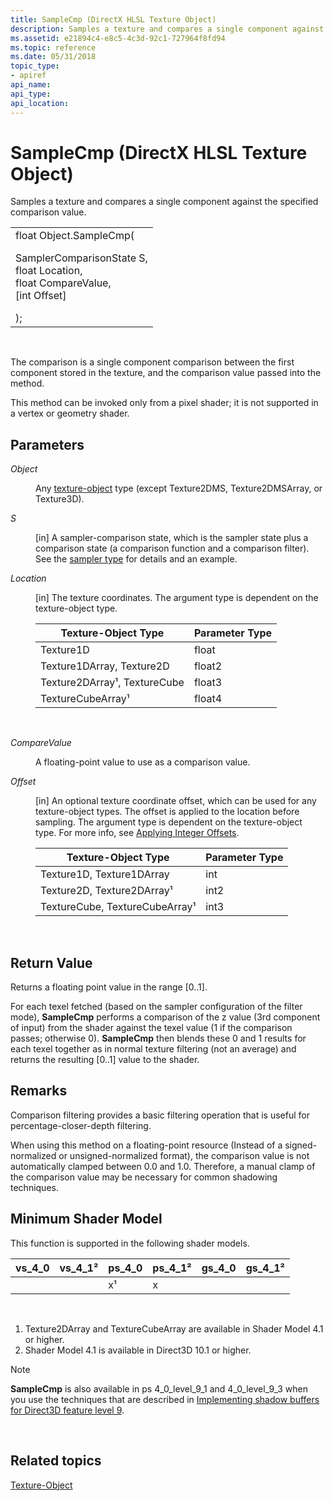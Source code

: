```yaml
---
title: SampleCmp (DirectX HLSL Texture Object)
description: Samples a texture and compares a single component against the specified comparison value.
ms.assetid: e21894c4-e8c5-4c3d-92c1-727964f8fd94
ms.topic: reference
ms.date: 05/31/2018
topic_type: 
- apiref
api_name: 
api_type: 
api_location: 
---
```


# SampleCmp (DirectX HLSL Texture Object)

Samples a texture and compares a single component against the specified comparison value.



<table>
<tbody>
<tr class="odd">
<td>float Object.SampleCmp( <dl> SamplerComparisonState S,<br />
float Location,<br />
float CompareValue,<br />
[int Offset]<br />
</dl>);</td>
</tr>
</tbody>
</table>



 

The comparison is a single component comparison between the first component stored in the texture, and the comparison value passed into the method.

This method can be invoked only from a pixel shader; it is not supported in a vertex or geometry shader.

## Parameters

<dl> <dt>

<span id="Object"></span><span id="object"></span><span id="OBJECT"></span>*Object*
</dt> <dd>

Any [texture-object](dx-graphics-hlsl-to-type.md) type (except Texture2DMS, Texture2DMSArray, or Texture3D).

</dd> <dt>

<span id="S"></span><span id="s"></span>*S*
</dt> <dd>

\[in\] A sampler-comparison state, which is the sampler state plus a comparison state (a comparison function and a comparison filter). See the [sampler type](dx-graphics-hlsl-sampler.md) for details and an example.

</dd> <dt>

<span id="Location"></span><span id="location"></span><span id="LOCATION"></span>*Location*
</dt> <dd>

\[in\] The texture coordinates. The argument type is dependent on the texture-object type.



| Texture-Object Type          | Parameter Type |
|------------------------------|----------------|
| Texture1D                    | float          |
| Texture1DArray, Texture2D    | float2         |
| Texture2DArray¹, TextureCube | float3         |
| TextureCubeArray¹            | float4         |



 

</dd> <dt>

<span id="CompareValue"></span><span id="comparevalue"></span><span id="COMPAREVALUE"></span>*CompareValue*
</dt> <dd>

A floating-point value to use as a comparison value.

</dd> <dt>

<span id="Offset"></span><span id="offset"></span><span id="OFFSET"></span>*Offset*
</dt> <dd>

\[in\] An optional texture coordinate offset, which can be used for any texture-object types. The offset is applied to the location before sampling. The argument type is dependent on the texture-object type. For more info, see [Applying Integer Offsets](dx-graphics-hlsl-to-sample.md).



| Texture-Object Type            | Parameter Type |
|--------------------------------|----------------|
| Texture1D, Texture1DArray      | int            |
| Texture2D, Texture2DArray¹     | int2           |
| TextureCube, TextureCubeArray¹ | int3           |



 

</dd> </dl>

## Return Value

Returns a floating point value in the range \[0..1\].

For each texel fetched (based on the sampler configuration of the filter mode), **SampleCmp** performs a comparison of the z value (3rd component of input) from the shader against the texel value (1 if the comparison passes; otherwise 0). **SampleCmp** then blends these 0 and 1 results for each texel together as in normal texture filtering (not an average) and returns the resulting \[0..1\] value to the shader.

## Remarks

Comparison filtering provides a basic filtering operation that is useful for percentage-closer-depth filtering.

When using this method on a floating-point resource (Instead of a signed-normalized or unsigned-normalized format), the comparison value is not automatically clamped between 0.0 and 1.0. Therefore, a manual clamp of the comparison value may be necessary for common shadowing techniques.

## Minimum Shader Model

This function is supported in the following shader models.



| vs\_4\_0 | vs\_4\_1² | ps\_4\_0 | ps\_4\_1² | gs\_4\_0 | gs\_4\_1² |
|----------|-----------|----------|-----------|----------|-----------|
|          |           | x¹       | x         |          |           |



 

1.  Texture2DArray and TextureCubeArray are available in Shader Model 4.1 or higher.
2.  Shader Model 4.1 is available in Direct3D 10.1 or higher.

> [!Note]  
> **SampleCmp** is also available in ps 4\_0\_level\_9\_1 and 4\_0\_level\_9\_3 when you use the techniques that are described in [Implementing shadow buffers for Direct3D feature level 9](https://docs.microsoft.com/previous-versions/windows/apps/jj262110(v=win.10)).

 

## Related topics

<dl> <dt>

[Texture-Object](dx-graphics-hlsl-to-type.md)
</dt> </dl>

 

 




